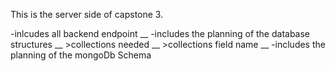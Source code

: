 This is the server side of capstone 3.

-inlcudes all backend endpoint
__
-includes the planning of the database structures
__
	>collections needed
	__
	>collections field name
	__
-includes the planning of the mongoDb Schema